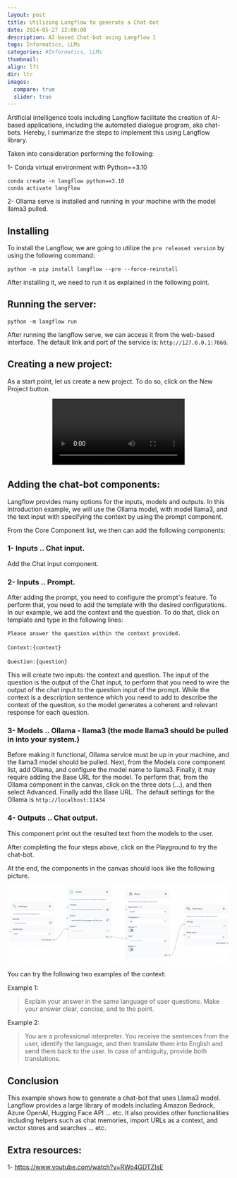 ```yaml
---
layout: post
title: Utilizing Langflow to generate a Chat-bot
date: 2024-05-27 12:00:00
description: AI-based Chat-bot using Langflow 1
tags: Informatics, LLMs
categories: #Informatics, LLMs
thumbnail:
align: lft
dir: ltr
images:
  compare: true
  slider: true
---
```



Artificial intelligence tools including Langflow facilitate the creation of AI-based applications, including the automated dialogue program, aka chat-bots. Hereby, I summarize the steps to implement this using Langflow library.

Taken into consideration performing the following:

1- Conda virtual environment with Python==3.10

```
conda create -n langflow python==3.10
conda activate langflow 
```

2- Ollama serve is installed and running in your machine with the model llama3 pulled.

## Installing 

To install the Langflow, we are going to utilize the ```pre released version``` by using the following command:

```
python -m pip install langflow --pre --force-reinstall
```

After installing it, we need to run it as explained in the following point.


## Running the server:

```
python -m langflow run
```

After running the langflow serve, we can access it from the web-based interface. The default link and port of the service is: ```http://127.0.0.1:7860```.



## Creating a new project:

As a start point, let us create a new project. To do so, click on the New Project button. 


<div style="text-align:center"><video src="https://raw.githubusercontent.com/yalhariri/yalhariri.github.io/main/_posts/assets/Langflow_creatingNewProject.mp4" controls="controls" style="max-width: 800px;">
</video></div>



## Adding the chat-bot components:

Langflow provides many options for the inputs, models and outputs. In this introduction example, we will use the Ollama model, with model llama3, and the text input with specifying  the context by using the prompt component.

From the Core Component list, we then can add the following components:

### 1- Inputs .. Chat input.

Add the Chat input component.

### 2- Inputs .. Prompt.

After adding the prompt, you need to configure the prompt's feature. To perform that, you need to add the template with the desired configurations. In our example, we add the context and the question. To do that, click on template and type in the following lines:

```
Please answer the question within the context provided.

Context:{context}

Question:{question}
```


This will create two inputs: the context and question. 
The input of the question is the output of the Chat input, to perform that you need to wire the output of the chat input to the question input of the prompt. While the context is a description sentence which you need to add to describe the context of the question, so the model generates a coherent and relevant response for each question.

### 3- Models .. Ollama - llama3 (the mode llama3 should be pulled in into your system.)
Before making it functional, Ollama service must be up in your machine, and the llama3 model should be pulled. 
Next, from the Models core component list, add Ollama, and configure the model name to llama3. Finally, it may require adding the Base URL for the model. To perform that, from the Ollama component in the canvas, click on the three dots (...), and then select Advanced. Finally add the Base URL. The default settings for the Ollama is ```http://localhost:11434```

### 4- Outputs .. Chat output.
This component print out the resulted text from the models to the user. 


After completing the four steps above, click on the  Playground to try the chat-bot.

At the end, the components in the canvas should look like the following picture.


<div style="text-align:center"><img src="https://raw.githubusercontent.com/yalhariri/yalhariri.github.io/main/_posts/assets/chat_bot.png" width="800px" alt="Langflow sample Chat-bot"></div>



You can try the following two examples of the context:



Example 1:

> Explain your answer in the same language of user questions. Make your answer clear, concise, and to the point.

Example 2:

> You are a professional interpreter. You receive the sentences from the user, identify the language, and then translate them into English and send them back to the user. In case of ambiguity, provide both translations.


## Conclusion
This example shows how to generate a chat-bot that uses Llama3 model. 
Langflow provides a large library of models including Amazon Bedrock, Azure OpenAI, Hugging Face API ... etc. It also provides other functionalities including helpers such as chat memories, import URLs as a context, and vector stores and searches ... etc.


## Extra resources:

1- https://www.youtube.com/watch?v=RWo4GDTZIsE
